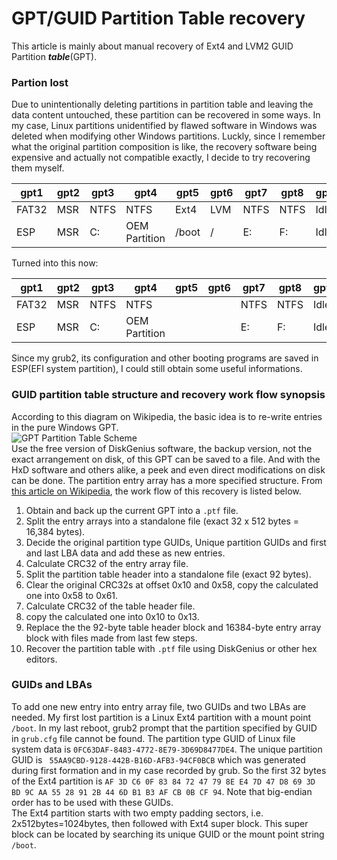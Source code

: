 <script language="javascript" type="text/javascript" src="/LanguageBar.js"></script>
<!-- # michaelx-corner -->
# GPT/GUID Partition Table recovery
  This article is mainly about manual recovery of Ext4 and LVM2 GUID Partition **_table_**(GPT).  
### Partion lost
  Due to unintentionally deleting partitions in partition table and leaving the data content untouched, these partition can be recovered in some ways. In my case, Linux partitions unidentified by flawed software in Windows was deleted when modifying other Windows partitions. Luckly, since I remember what the original partition composition is like, the recovery software being expensive and actually not  compatible exactly, I decide to try recovering them myself.  
  
gpt1 | gpt2 | gpt3 | gpt4 | gpt5 | gpt6 | gpt7 | gpt8 | gpt9  
--- | --- | --- | ------ | --- | --- | --- | --- | ---  
FAT32 | MSR | NTFS | NTFS | Ext4 | LVM | NTFS | NTFS | Idle  
ESP | MSR | C: | OEM Partition | /boot | / | E: | F: | Idle  

  Turned into this now:  

gpt1 | gpt2 | gpt3 | gpt4 | gpt5 | gpt6 | gpt7 | gpt8 | gpt9  
--- | --- | --- | ------ | --- | --- | --- | --- | ---  
FAT32 | MSR | NTFS | NTFS | ` ` | ` ` | NTFS | NTFS | Idle  
ESP | MSR | C: | OEM Partition | ` ` | ` ` | E: | F: | Idle  

  Since my grub2, its configuration and other booting programs are saved in ESP(EFI system partition), I could still obtain some useful informations.
  
### GUID partition table structure and recovery work flow synopsis
  According to this diagram on Wikipedia, the basic idea is to re-write entries in the pure Windows GPT.  
  ![GPT Partition Table Scheme](https://upload.wikimedia.org/wikipedia/commons/0/07/GUID_Partition_Table_Scheme.svg "GPT Partition Table Scheme")  
  Use the free version of DiskGenius software, the backup version, not the exact arrangement on disk, of this GPT can be saved to a file. And with the HxD software and others alike, a peek and even direct modifications on disk can be done. The partition entry array has a more specified structure. From [this article on Wikipedia](https://en.wikipedia.org/wiki/GUID_Partition_Table#Partition_table_header_(LBA_1)), the work flow of this recovery is listed below.  
1. Obtain and back up the current GPT into a `.ptf` file.
2. Split the entry arrays into a standalone file (exact 32 x 512 bytes = 16,384 bytes).
3. Decide the original partition type GUIDs, Unique partition GUIDs and first and last LBA data and add these as new entries.
4. Calculate CRC32 of the entry array file.
5. Split the partition table header into a standalone file (exact 92 bytes).
6. Clear the original CRC32s at offset 0x10 and 0x58, copy the calculated one into 0x58 to 0x61.
7. Calculate CRC32 of the table header file.
8. copy the calculated one into 0x10 to 0x13.
9. Replace the the 92-byte table header block and 16384-byte entry array block with files made from last few steps.
10. Recover the partition table with `.ptf` file using DiskGenius or other hex editors.

### GUIDs and LBAs
  To add one new entry into entry array file, two GUIDs and two LBAs are needed. My first lost partition is a Linux Ext4 partition with a mount point `/boot`. In my last reboot, grub2 prompt that the partition specified by GUID in `grub.cfg` file cannot be found. The partition type GUID of Linux file system data is `0FC63DAF-8483-4772-8E79-3D69D8477DE4`. The unique partition GUID is ` 55AA9CBD-9128-442B-B16D-AFB3-94CF0BCB` which was generated during first formation and in my case recorded by grub. So the first 32 bytes of the Ext4 partition is 
  `AF 3D C6 0F 83 84 72 47 79 8E E4 7D 47 D8 69 3D  
   BD 9C AA 55 28 91 2B 44 6D B1 B3 AF CB 0B CF 94`. 
  Note that big-endian order has to be used with these GUIDs.  
  The Ext4 partition starts with two empty padding sectors, i.e. 2x512bytes=1024bytes, then followed with Ext4 super block. This super block can be located by searching its unique GUID or the mount point string `/boot`.  
